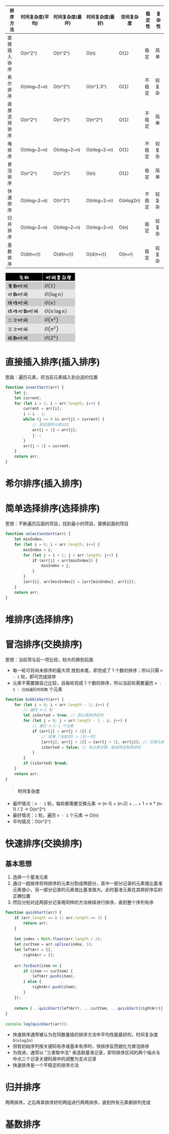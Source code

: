 | 排序方法     | 时间复杂度(平均) | 时间复杂度(最坏) | 时间复杂度(最好) | 空间复杂度 | 稳定性 | 复杂性 |
| ------------ | ---------------- | ---------------- | ---------------- | ---------- | ------ | ------ |
| 直接插入排序 | O(n^2^)          | O(n^2^)          | O(n)             | O(1)       | 稳定   | 简单   |
| 希尔排序     | O(nlog~2~n)      | O(n^2^)          | O(n^1.3^)        | O(1)       | 不稳定 | 较复杂 |
| 直接选择排序 | O(n^2^)          | O(n^2^)          | O(n^2^)          | O(1)       | 不稳定 | 简单   |
| 堆排序       | O(nlog~2~n)      | O(nlog~2~n)      | O(nlog~2~n)      | O(1)       | 不稳定 | 较复杂 |
| 冒泡排序     | O(n^2^)          | O(n^2^)          | O(n)             | O(1)       | 稳定   | 简单   |
| 快速排序     | O(nlog~2~n)      | O(n^2^)          | O(nlog~2~n)      | O(nlog2n)  | 不稳定 | 较复杂 |
| 归并排序     | O(nlog~2~n)      | O(nlog~2~n)      | O(nlog~2~n)      | O(n)       | 稳定   | 较复杂 |
| 基数排序     | O(d(n+r))        | O(d(n+r))        | O(d(n+r))        | O(n+r)     | 稳定   | 较复杂 |

<img src="picture/image-20220318114344737.png" alt="image-20220318114344737" style="zoom:80%;" />

# 直接插入排序(插入排序)

思路：遍历元素，将当前元素插入到合适的位置

```js
function insertSort(arr) {
    let j;
    let current;
    for (let i = 1; i < arr.length; i++) {
        current = arr[i];
        j = i - 1;
        while (j >= 0 && arr[j] > current) {
            // 和前面的元素对比
            arr[j + 1] = arr[j];
            j--;
        }
        arr[j + 1] = current;
    }
    return arr;
}
```

# 希尔排序(插入排序)

# 简单选择排序(选择排序)

思想：不断遍历后面的项目，找到最小的项目，替换前面的项目

```js
function selectionSort(arr) {
    let minIndex;
    for (let i = 0; i < arr.length; i++) {
        minIndex = i;
        for (let j = i + 1; j < arr.length; j++) {
            if (arr[j] < arr[minIndex]) {
                minIndex = j;
            }
        }
        [arr[i], arr[minIndex]] = [arr[minIndex], arr[i]];
    }
    return arr;
}
```

# 堆排序(选择排序)

# 冒泡排序(交换排序)

思想：当前项与后一项比较，较大的换到后面

-   每一轮可将尚未排序的最大项 放到末尾，即完成了 1 个数的排序；所以只需 `n - 1` 轮，即可完成排序
-   元素不需要跟自己比较，且每轮完成 1 个数的排序，所以当前轮需要遍历 `n - 1 - 已经遍历的轮数` 个元素

```js
function bubbleSort(arr) {
    for (let i = 0; i < arr.length - 1; i++) {
        // 遍历 n-1 轮
        let isSorted = true; // 默认是排序好的
        for (let j = 0; j < arr.length - 1 - i; j++) {
            // 遍历 n-1-i 个元素
            if (arr[j] > arr[j + 1]) {
                // 如果 [当前项] > [后一项]
                [arr[j], arr[j + 1]] = [arr[j + 1], arr[j]]; // 交换元素
                isSorted = false; // 有元素交换，就说明没有排序好
            }
        }
        if (isSorted) break;
    }
    return arr;
}
```

> #### 时间复杂度

-   最坏情况：`n - 1` 轮，每轮都需要交换元素 → (n-1) + (n-2) + … + 1 = n \* (n-1) / 2 → O(n^2^)
-   最好情况：`1` 轮，遍历 `n - 1` 个元素 → O(n)
-   平均情况：O(n^2^)

# 快速排序(交换排序)

## 基本思想

1. 选择一个基准元素
2. 通过一趟排序将待排序的元素分割成两部分，其中一部分记录的元素值比基准元素值小，另一部分记录的元素值比基准值大。此时基准元素在其排好序后的正确位置
3. 然后分别对这两部分记录用同样的方法继续进行排序，直到整个序列有序

```js
function quickSort(arr) {
    if (arr.length == 0 || arr.length == 1) {
        return arr;
    }

    let index = Math.floor(arr.length / 2);
    let curItem = arr.splice(index, 1);
    let leftArr = [],
        rightArr = [];

    arr.forEach(item => {
        if (item <= curItem) {
            leftArr.push(item);
        } else {
            rightArr.push(item);
        }
    });

    return [...quickSort(leftArr), ...curItem, ...quickSort(rightArr)];
}

console.log(quickSort(arr));
```

-   快速排序通常被认为在同数量级的排序方法中平均性能最好的，时间复杂度 `O(nlog2n)`
-   但若初始序列按关键码有序或基本有序时，快排序反而蜕化为冒泡排序
-   为改进，通常以 "三者取中法" 来选取基准记录，即将排序区间的两个端点与中点三个记录关键码居中的调整为支点记录
-   快速排序是一个不稳定的排序方法

# 归并排序

两两排序，之后再拿排序好的两组进行两两排序，直到所有元素都排列完成

# 基数排序
